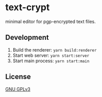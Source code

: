 # text-crypt

minimal editor for pgp-encrypted text files.


## Development

1. Build the renderer: `yarn build:renderer`
2. Start web server: `yarn start:server`
3. Start main process: `yarn start:main`


## License

[GNU GPLv3](LICENSE.md)
